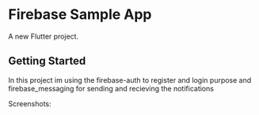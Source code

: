 # Firebase Sample App 

A new Flutter project.

## Getting Started
 
In this project im using the firebase-auth to register and login purpose and firebase_messaging for sending and recieving the notifications

Screenshots:

